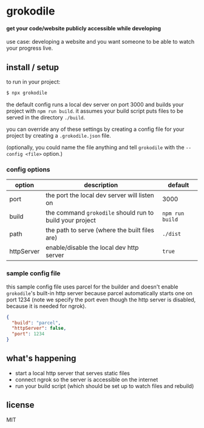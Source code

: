 # grokodile

#### get your code/website publicly accessible while developing

use case: developing a website and you want someone to be able to watch your progress live.

## install / setup
to run in your project:
```bash
$ npx grokodile
```

the default config runs a local dev server on port 3000 and builds your project with `npm run build`. it assumes your build script puts files to be served in the directory `./build`.

you can override any of these settings by creating a config file for your project by creating a `.grokodile.json` file.

(optionally, you could name the file anything and tell `grokodile` with the `--config <file>` option.)

### config options
| option | description | default |
|--------|-------------|---------|
|port|the port the local dev server will listen on|3000|
|build|the command `grokodile` should run to build your project|`npm run build`|
|path|the path to serve (where the built files are)|`./dist`|
|httpServer|enable/disable the local dev http server|`true`|

### sample config file
this sample config file uses parcel for the builder and doesn't enable `grokodile`'s built-in http server because parcel automatically starts one on port 1234 (note we specify the port even though the http server is disabled, because it is needed for ngrok).
```json
{
  "build": "parcel",
  "httpServer": false, 
  "port": 1234
}
```

## what's happening
- start a local http server that serves static files
- connect ngrok so the server is accessible on the internet
- run your build script (which should be set up to watch files and rebuild)

## license
MIT